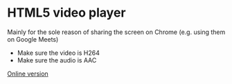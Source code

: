# HTML5 video player

Mainly for the sole reason of sharing the screen on Chrome (e.g. using them on Google Meets)

- Make sure the video is H264
- Make sure the audio is AAC

[Online version](https://rawcdn.githack.com/ZanderOlidan//html5-local-video/index.html)